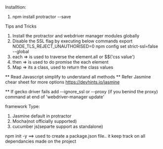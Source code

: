 Installtion:
1. npm install protractor --save





Tips and Tricks
1. Install the protractor and webdriver manager modules globally
2. Disable the SSL flag by executing below commands
  export NODE_TLS_REJECT_UNAUTHORISED=0
  npm config set strict-ssl=false --global
3. each => is used to traverse the element.all or $$('css value')
4. then => is used to do promise the each element
5. Map => its a class, used to return the class values

** Read Javascript simplify to understand all methods
** Refer Jasmine chear sheet for more options
https://devhints.io/jasmine

** If gecko driver  fails add --ignore_ssl or --proxy (if you benind the proxy) command at end of 'webdriver-manager update'

framework Type:
1. Jasmine default in protractor
2. Mocha(not officially supported)
3. cucumber js(separte support as standalone)

npm init -y ==> used to create a package.json file.. it keep track on all dependancies made on the project
